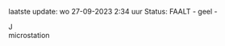 laatste update: 
wo 27-09-2023  2:34   uur 
Status: FAALT - geel - 
<div class="service R">J</div><div class="service Y">microstation</div>